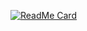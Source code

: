 [![ReadMe Card](https://github-readme-stats.vercel.app/api/pin/?username=LucasStoccoSoldera&repo=DialogFlow-Bot&theme=monokai "DialogFlow-Bot")](https://github.com/LucasStoccoSoldera/DialogFlow-Bot/)
